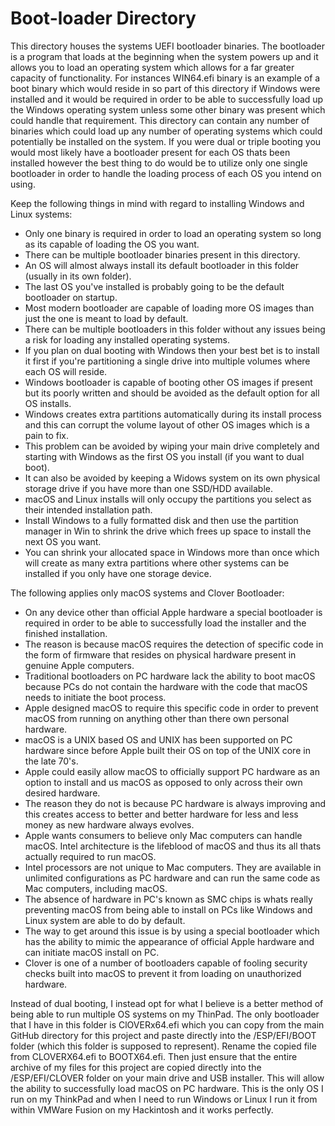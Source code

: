 # Boot-loader Directory 

This directory houses the systems UEFI bootloader binaries. The bootloader is a program that loads at the beginning when the system powers up and it allows you to load an operating system which allows for a far greater capacity of functionality. For instances WIN64.efi binary is an example of a boot binary which would reside in so part of this directory if Windows were installed and it would be required in order to be able to successfully load up the Windows operating system unless some other binary was present which could handle that requirement. This directory can contain any number of binaries which could load up any number of operating systems which could potentially be installed on the system. If you were dual or triple booting you would most likely have a bootloader present for each OS thats been installed however the best thing to do would be to utilize only one single bootloader in order to handle the loading process of each OS you intend on using. 

Keep the following things in mind with regard to installing Windows and Linux systems:

- Only one binary is required in order to load an operating system so long as its capable of loading the OS you want.
- There can be multiple bootloader binaries present in this directory.
- An OS will almost always install its default bootloader in this folder (usually in its own folder).
- The last OS you've installed is probably going to be the default bootloader on startup.
- Most modern bootloader are capable of loading more OS images than just the one is meant to load by default.
- There can be multiple bootloaders in this folder without any issues being a risk for loading any installed operating systems.
- If you plan on dual booting with Windows then your best bet is to install it first if you're partitioning a single drive into multiple volumes where each OS will reside.
- Windows bootloader is capable of booting other OS images if present but its poorly written and should be avoided as the default option for all OS installs.
- Windows creates extra partitions automatically during its install process and this can corrupt the volume layout of other OS images which is a pain to fix.
- This problem can be avoided by wiping your main drive completely and starting with Windows as the first OS you install (if you want to dual boot).
- It can also be avoided by keeping a Widows system on its own physical storage drive if you have more than one SSD/HDD available.
- macOS and Linux installs will only occupy the partitions you select as their intended installation path.
- Install Windows to a fully formatted disk and then use the partition manager in Win to shrink the drive which frees up space to install the next OS you want.
- You can shrink your allocated space in Windows more than once which will create as many extra partitions where other systems can be installed if you only have one storage device. 

The following applies only macOS systems and Clover Bootloader:

- On any device other than official Apple hardware a special bootloader is required in order to be able to successfully load the installer and the finished installation.
- The reason is because macOS requires the detection of specific code in the form of firmware that resides on physical hardware present in genuine Apple computers.
- Traditional bootloaders on PC hardware lack the ability to boot macOS because PCs do not contain the hardware with the code that macOS needs to initiate the boot process.
- Apple designed macOS to require this specific code in order to prevent macOS from running on anything other than there own personal hardware.
- macOS is a UNIX based OS and UNIX has been supported on PC hardware since before Apple built their OS on top of the UNIX core in the late 70's.
- Apple could easily allow macOS to officially support PC hardware as an option to install and us macOS as opposed to only across their own desired hardware.
- The reason they do not is because PC hardware is always improving and this creates access to better and better hardware for less and less money as new hardware always evolves.
- Apple wants consumers to believe only Mac computers can handle macOS. Intel architecture is the lifeblood of macOS and thus its all thats actually required to run macOS. 
- Intel processors are not unique to Mac computers. They are available in unlimited configurations as PC hardware and can run the same code as Mac computers, including macOS.
- The absence of hardware in PC's known as SMC chips is whats really preventing macOS from being able to install on PCs like Windows and Linux system are able to do by default.
- The way to get around this issue is by using a special bootloader which has the ability to mimic the appearance of official Apple hardware and can initiate macOS install on PC.
- Clover is one of a number of bootloaders capable of fooling security checks built into macOS to prevent it from loading on unauthorized hardware.

Instead of dual booting, I instead opt for what I believe is a better method of being able to run multiple OS systems on my ThinPad. The only bootloader that I have in this folder is ClOVERx64.efi which you can copy from the main GitHub directory for this project and paste directly into the /ESP/EFI/BOOT folder (which this folder is supposed to represent). Rename the copied file from CLOVERX64.efi to BOOTX64.efi. Then just ensure that the entire archive of my files for this project are copied directly into the /ESP/EFI/CLOVER folder on your main drive and USB installer. This will allow the ability to successfully load macOS on PC hardware. This is the only OS I run on my ThinkPad and when I need to run Windows or Linux I run it from within VMWare Fusion on my Hackintosh and it works perfectly.    
   

